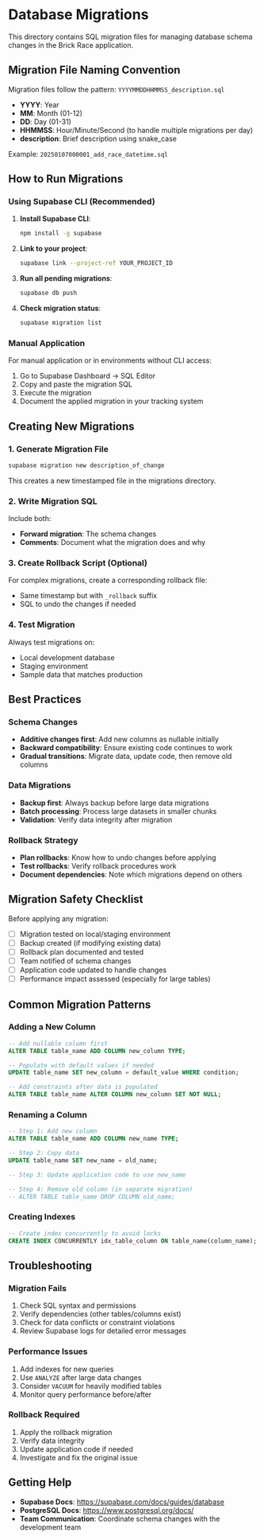# Database Migrations

This directory contains SQL migration files for managing database schema changes in the Brick Race application.

## Migration File Naming Convention

Migration files follow the pattern: `YYYYMMDDHHMMSS_description.sql`

- **YYYY**: Year
- **MM**: Month (01-12)
- **DD**: Day (01-31)
- **HHMMSS**: Hour/Minute/Second (to handle multiple migrations per day)
- **description**: Brief description using snake_case

Example: `20250107000001_add_race_datetime.sql`

## How to Run Migrations

### Using Supabase CLI (Recommended)

1. **Install Supabase CLI**:
   ```bash
   npm install -g supabase
   ```

2. **Link to your project**:
   ```bash
   supabase link --project-ref YOUR_PROJECT_ID
   ```

3. **Run all pending migrations**:
   ```bash
   supabase db push
   ```

4. **Check migration status**:
   ```bash
   supabase migration list
   ```

### Manual Application

For manual application or in environments without CLI access:

1. Go to Supabase Dashboard → SQL Editor
2. Copy and paste the migration SQL
3. Execute the migration
4. Document the applied migration in your tracking system

## Creating New Migrations

### 1. Generate Migration File

```bash
supabase migration new description_of_change
```

This creates a new timestamped file in the migrations directory.

### 2. Write Migration SQL

Include both:
- **Forward migration**: The schema changes
- **Comments**: Document what the migration does and why

### 3. Create Rollback Script (Optional)

For complex migrations, create a corresponding rollback file:
- Same timestamp but with `_rollback` suffix
- SQL to undo the changes if needed

### 4. Test Migration

Always test migrations on:
- Local development database
- Staging environment
- Sample data that matches production

## Best Practices

### Schema Changes
- **Additive changes first**: Add new columns as nullable initially
- **Backward compatibility**: Ensure existing code continues to work
- **Gradual transitions**: Migrate data, update code, then remove old columns

### Data Migrations
- **Backup first**: Always backup before large data migrations
- **Batch processing**: Process large datasets in smaller chunks
- **Validation**: Verify data integrity after migration

### Rollback Strategy
- **Plan rollbacks**: Know how to undo changes before applying
- **Test rollbacks**: Verify rollback procedures work
- **Document dependencies**: Note which migrations depend on others

## Migration Safety Checklist

Before applying any migration:

- [ ] Migration tested on local/staging environment
- [ ] Backup created (if modifying existing data)
- [ ] Rollback plan documented and tested
- [ ] Team notified of schema changes
- [ ] Application code updated to handle changes
- [ ] Performance impact assessed (especially for large tables)

## Common Migration Patterns

### Adding a New Column
```sql
-- Add nullable column first
ALTER TABLE table_name ADD COLUMN new_column TYPE;

-- Populate with default values if needed
UPDATE table_name SET new_column = default_value WHERE condition;

-- Add constraints after data is populated
ALTER TABLE table_name ALTER COLUMN new_column SET NOT NULL;
```

### Renaming a Column
```sql
-- Step 1: Add new column
ALTER TABLE table_name ADD COLUMN new_name TYPE;

-- Step 2: Copy data
UPDATE table_name SET new_name = old_name;

-- Step 3: Update application code to use new_name

-- Step 4: Remove old column (in separate migration)
-- ALTER TABLE table_name DROP COLUMN old_name;
```

### Creating Indexes
```sql
-- Create index concurrently to avoid locks
CREATE INDEX CONCURRENTLY idx_table_column ON table_name(column_name);
```

## Troubleshooting

### Migration Fails
1. Check SQL syntax and permissions
2. Verify dependencies (other tables/columns exist)
3. Check for data conflicts or constraint violations
4. Review Supabase logs for detailed error messages

### Performance Issues
1. Add indexes for new queries
2. Use `ANALYZE` after large data changes
3. Consider `VACUUM` for heavily modified tables
4. Monitor query performance before/after

### Rollback Required
1. Apply the rollback migration
2. Verify data integrity
3. Update application code if needed
4. Investigate and fix the original issue

## Getting Help

- **Supabase Docs**: https://supabase.com/docs/guides/database
- **PostgreSQL Docs**: https://www.postgresql.org/docs/
- **Team Communication**: Coordinate schema changes with the development team